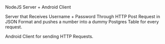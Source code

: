 NodeJS Server + Android Client

Server that Receives Username + Password Through HTTP Post Request in JSON Format and pushes a number into a dummy Postgres Table for every request.

Android Client for sending HTTP Requests.
